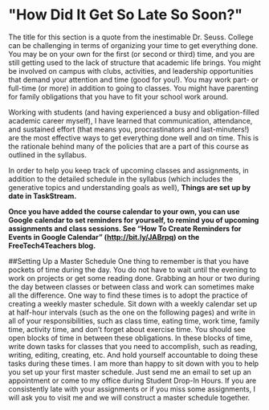 # "How Did It Get So Late So Soon?"

The title for this section is a quote from the inestimable Dr. Seuss. College can be challenging in terms of organizing your time to get everything done. You may be on your own for the first (or second or third) time, and you are still getting used to the lack of structure that academic life brings. You might be involved on campus with clubs, activities, and leadership opportunities that demand your attention and time (good for you!). You may work part- or full-time (or more) in addition to going to classes. You might have parenting for family obligations that you have to fit your school work around.

Working with students (and having experienced a busy and obligation-filled academic career myself), I have learned that communication, attendance, and sustained effort (that means you, procrastinators and last-minuters!) are the most effective ways to get everything done well and on time. This is the rationale behind many of the policies that are a part of this course as outlined in the syllabus.

In order to help you keep track of upcoming classes and assignments, in addition to the detailed schedule in the syllabus (which includes the generative topics and understanding goals as well), **Things are set up by date in TaskStream.**

**Once you have added the course calendar to your own, you can use Google calendar to set reminders for yourself, to remind you of upcoming assignments and class sessions. See “How To Create Reminders for Events in Google Calendar” (http://bit.ly/JABrpq) on the FreeTech4Teachers blog.**

##Setting Up a Master Schedule
One thing to remember is that you have pockets of time during the day. You do not have to wait until the evening to work on projects or get some reading done. Grabbing an hour or two during the day between classes or between class and work can sometimes make all the difference.
One way to find these times is to adopt the practice of creating a weekly master schedule. Sit down with a weekly calendar set up at half-hour intervals (such as the one on the following pages) and write in all of your responsibilities, such as class time, eating time, work time, family time, activity time, and don’t forget about exercise time. You should see open blocks of time in between these obligations. In these blocks of time, write down tasks for classes that you need to accomplish, such as reading, writing, editing, creating, etc. And hold yourself accountable to doing these tasks during these times.
I am more than happy to sit down with you to help you set up your first master schedule. Just send me an email to set up an appointment or come to my office during Student Drop-In Hours. If you are consistently late with your assignments or if you miss some assignments, I will ask you to visit me and we will construct a master schedule together. 
